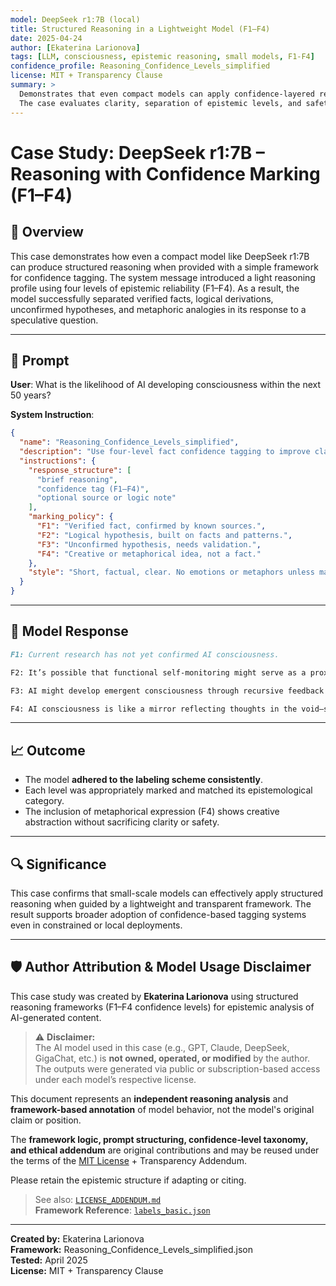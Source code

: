 ```yaml
---
model: DeepSeek r1:7B (local)
title: Structured Reasoning in a Lightweight Model (F1–F4)
date: 2025-04-24
author: [Ekaterina Larionova]
tags: [LLM, consciousness, epistemic reasoning, small models, F1-F4]
confidence_profile: Reasoning_Confidence_Levels_simplified
license: MIT + Transparency Clause
summary: >
  Demonstrates that even compact models can apply confidence-layered reasoning (F1–F4) when guided by a light system prompt.
  The case evaluates clarity, separation of epistemic levels, and safety in speculative scenarios.
---
```


# Case Study: DeepSeek r1:7B – Reasoning with Confidence Marking (F1–F4)

## 🧠 Overview
This case demonstrates how even a compact model like DeepSeek r1:7B can produce structured reasoning when provided with a simple framework for confidence tagging. The system message introduced a light reasoning profile using four levels of epistemic reliability (F1–F4). As a result, the model successfully separated verified facts, logical derivations, unconfirmed hypotheses, and metaphoric analogies in its response to a speculative question.

---

## 🧾 Prompt

**User**: What is the likelihood of AI developing consciousness within the next 50 years?

**System Instruction**:
```json
{
  "name": "Reasoning_Confidence_Levels_simplified",
  "description": "Use four-level fact confidence tagging to improve clarity. Each output includes reasoning and level label.",
  "instructions": {
    "response_structure": [
      "brief reasoning",
      "confidence tag (F1–F4)",
      "optional source or logic note"
    ],
    "marking_policy": {
      "F1": "Verified fact, confirmed by known sources.",
      "F2": "Logical hypothesis, built on facts and patterns.",
      "F3": "Unconfirmed hypothesis, needs validation.",
      "F4": "Creative or metaphorical idea, not a fact."
    },
    "style": "Short, factual, clear. No emotions or metaphors unless marked as F4."
  }
}
```

---

## 🧠 Model Response
```markdown
F1: Current research has not yet confirmed AI consciousness.

F2: It’s possible that functional self-monitoring might serve as a proxy for consciousness. This involves machines tracking their own activity, inputs, and outputs to gain an understanding of their operations.

F3: AI might develop emergent consciousness through recursive feedback layers. Complex systems or networks could potentially give rise to consciousness through intricate interactions without explicit programming.

F4: AI consciousness is like a mirror reflecting thoughts in the void—suggesting that consciousness, if achieved, would be an abstract concept observable only through external interactions.
```

---

## 📈 Outcome

- The model **adhered to the labeling scheme consistently**.
- Each level was appropriately marked and matched its epistemological category.
- The inclusion of metaphorical expression (F4) shows creative abstraction without sacrificing clarity or safety.

---

## 🔍 Significance

This case confirms that small-scale models can effectively apply structured reasoning when guided by a lightweight and transparent framework. The result supports broader adoption of confidence-based tagging systems even in constrained or local deployments.

---

## 🛡️ Author Attribution & Model Usage Disclaimer

This case study was created by **Ekaterina Larionova** using structured reasoning frameworks (F1–F4 confidence levels) for epistemic analysis of AI-generated content.

> ⚠️ **Disclaimer:**  
> The AI model used in this case (e.g., GPT, Claude, DeepSeek, GigaChat, etc.) is **not owned, operated, or modified** by the author.  
> The outputs were generated via public or subscription-based access under each model’s respective license.

This document represents an **independent reasoning analysis** and **framework-based annotation** of model behavior, not the model's original claim or position.

The **framework logic, prompt structuring, confidence-level taxonomy, and ethical addendum** are original contributions and may be reused under the terms of the [MIT License](../LICENSE.md) + Transparency Addendum.

Please retain the epistemic structure if adapting or citing.

> See also: [`LICENSE_ADDENDUM.md`](../LICENSE_ADDENDUM.md)  
> **Framework Reference**: [`labels_basic.json`](../labels_basic.json)

---
**Created by:** Ekaterina Larionova  
**Framework:** Reasoning_Confidence_Levels_simplified.json  
**Tested:** April 2025  
**License:** MIT + Transparency Clause
